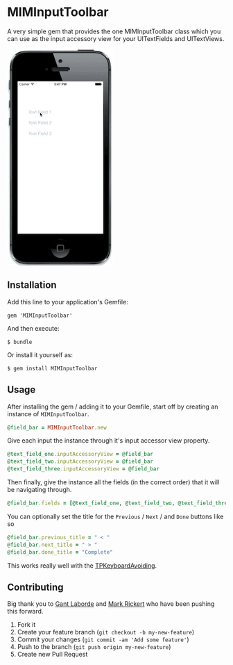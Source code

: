 # MIMInputToolbar

A very simple gem that provides the one MIMInputToolbar class which you can use as the input accessory view for your UITextFields and UITextViews.

![](resources/example.gif)

## Installation

Add this line to your application's Gemfile:

    gem 'MIMInputToolbar'

And then execute:

    $ bundle

Or install it yourself as:

    $ gem install MIMInputToolbar

## Usage

After installing the gem / adding it to your Gemfile, start off by creating an instance of `MIMInputToolbar`.

```ruby
@field_bar = MIMInputToolbar.new
```

Give each input the instance through it's input accessor view property.

```ruby
@text_field_one.inputAccessoryView = @field_bar
@text_field_two.inputAccessoryView = @field_bar
@text_field_three.inputAccessoryView = @field_bar
```

Then finally, give the instance all the fields (in the correct order) that it will be navigating through.

```ruby
@field_bar.fields = [@text_field_one, @text_field_two, @text_field_three]
```

You can optionally set the title for the `Previous` / `Next` / and `Done` buttons like so

```ruby
@field_bar.previous_title = " < "
@field_bar.next_title = " > "
@field_bar.done_title = "Complete"
```

This works really well with the [TPKeyboardAvoiding](https://github.com/michaeltyson/TPKeyboardAvoiding).

## Contributing

Big thank you to [Gant Laborde](https://github.com/GantMan) and [Mark Rickert](https://github.com/markrickert) who have been pushing this forward.

1. Fork it
2. Create your feature branch (`git checkout -b my-new-feature`)
3. Commit your changes (`git commit -am 'Add some feature'`)
4. Push to the branch (`git push origin my-new-feature`)
5. Create new Pull Request
